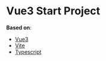 # Vue3 Start Project

**Based on**:

- [Vue3](https://vuejs.org/)
- [Vite](https://vitejs.dev/)
- [Typescript](https://www.typescriptlang.org/)
